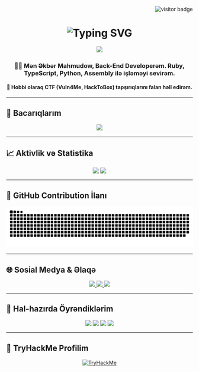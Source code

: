 <!-- Profil Görüntüleyici -->
<p align="right">
  <img src="https://visitor-badge.laobi.icu/badge?page_id=salesp07.salesp07" alt="visitor badge"/>
</p>

<!-- Salam Banner -->
<h1 align="center">
  <img src="https://readme-typing-svg.herokuapp.com?font=Fira+Code&weight=500&size=30&pause=1000&center=true&vCenter=true&width=800&lines=Salam!+Mən,+Əkbər+Mahmudow;Azerbaycansayağı+Developer;Junior+Back-End+Programçı" alt="Typing SVG" />
</h1>

<!-- Gif animasiyalı giriş -->
<div align="center">
  <img src="https://media.giphy.com/media/hvRJCLFzcasrR4ia7z/giphy.gif" width="120"/>
</div>

<!-- Qısa Haqqımda -->
<div align="center">
  <h3>👨‍💻 Mən Əkbər Mahmudow, Back-End Developerəm. Ruby, TypeScript, Python, Assembly ilə işləməyi sevirəm.</h3>
  <h4>🚩 Hobbi olaraq CTF (Vuln4Me, HackToBox) tapşırıqlarını falan həll edirəm.</h4>
</div>

---

## 🔧 Bacarıqlarım
<div align="center">
  <img src="https://skillicons.dev/icons?i=html,css,ts,nextjs,nodejs,python,ruby,mongodb,firebase,git,github,vscode,figma,tailwind,bootstrap,flask,express" />
</div>

---

## 📈 Aktivlik və Statistika
<div align="center">
  <img src="https://github-readme-stats.vercel.app/api?username=banisca&show_icons=true&theme=radical" width="45%"/>
  <img src="https://github-readme-streak-stats.herokuapp.com?user=salesp07&theme=radical" width="45%"/>
</div>

---

## 🐍 GitHub Contribution İlanı
<p align="center">
  <img src="https://raw.githubusercontent.com/salesp07/salesp07/output/github-contribution-grid-snake.svg" alt="snake"/>
</p>

---

## 🌐 Sosial Medya & Əlaqə
<div align="center">
  <a href="https://discord.com/users/356450093357989909" target="_blank">
    <img src="https://img.shields.io/badge/Discord-356450093357989909-5865F2?style=for-the-badge&logo=discord&logoColor=white" />
  </a>
  <a href="https://instagram.com/ekbermv" target="_blank">
    <img src="https://img.shields.io/badge/Instagram-ekbermv-E4405F?style=for-the-badge&logo=instagram&logoColor=white" />
  </a>
  <a href="https://www.hackerrank.com/1timsah" target="_blank">
    <img src="https://img.shields.io/badge/HackerRank-banisca-2EC866?style=for-the-badge&logo=hackerrank&logoColor=white" />
  </a>
</div>

---

## 🧠 Hal-hazırda Öyrəndiklərim
<div align="center">
  <img src="https://github.com/Anmol-Baranwal/Cool-GIFs-For-GitHub/assets/74038190/29fd6286-4e7b-4d6c-818f-c4765d5e39a9" width="80">
  <img src="https://github.com/Anmol-Baranwal/Cool-GIFs-For-GitHub/assets/74038190/3fb2cdf6-8920-462e-87a4-95af376418aa" width="80">
  <img src="https://github.com/Anmol-Baranwal/Cool-GIFs-For-GitHub/assets/74038190/de038172-e903-4951-926c-755878deb0b4" width="80">
  <img src="https://github.com/Anmol-Baranwal/Cool-GIFs-For-GitHub/assets/74038190/398b19b1-9aae-4c1f-8bc0-d172a2c08d68" width="80">
</div>

---

## 🧩 TryHackMe Profilim
<div align="center">
  <a href="https://tryhackme.com/p/banisca" target="_blank">
    <img src="https://tryhackme-badges.s3.amazonaws.com/1522971.png" alt="TryHackMe" width="300"/>
  </a>
</div>
